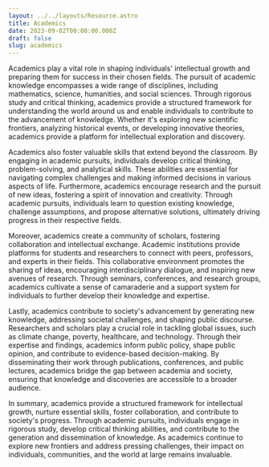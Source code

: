 ```yaml
---
layout: ../../layouts/Resource.astro
title: Academics
date: 2023-09-02T00:00:00.000Z
draft: false
slug: academics
---
```


Academics play a vital role in shaping individuals' intellectual growth and preparing them for success in their chosen fields. The pursuit of academic knowledge encompasses a wide range of disciplines, including mathematics, science, humanities, and social sciences. Through rigorous study and critical thinking, academics provide a structured framework for understanding the world around us and enable individuals to contribute to the advancement of knowledge. Whether it's exploring new scientific frontiers, analyzing historical events, or developing innovative theories, academics provide a platform for intellectual exploration and discovery.

Academics also foster valuable skills that extend beyond the classroom. By engaging in academic pursuits, individuals develop critical thinking, problem-solving, and analytical skills. These abilities are essential for navigating complex challenges and making informed decisions in various aspects of life. Furthermore, academics encourage research and the pursuit of new ideas, fostering a spirit of innovation and creativity. Through academic pursuits, individuals learn to question existing knowledge, challenge assumptions, and propose alternative solutions, ultimately driving progress in their respective fields.

Moreover, academics create a community of scholars, fostering collaboration and intellectual exchange. Academic institutions provide platforms for students and researchers to connect with peers, professors, and experts in their fields. This collaborative environment promotes the sharing of ideas, encouraging interdisciplinary dialogue, and inspiring new avenues of research. Through seminars, conferences, and research groups, academics cultivate a sense of camaraderie and a support system for individuals to further develop their knowledge and expertise.

Lastly, academics contribute to society's advancement by generating new knowledge, addressing societal challenges, and shaping public discourse. Researchers and scholars play a crucial role in tackling global issues, such as climate change, poverty, healthcare, and technology. Through their expertise and findings, academics inform public policy, shape public opinion, and contribute to evidence-based decision-making. By disseminating their work through publications, conferences, and public lectures, academics bridge the gap between academia and society, ensuring that knowledge and discoveries are accessible to a broader audience.

In summary, academics provide a structured framework for intellectual growth, nurture essential skills, foster collaboration, and contribute to society's progress. Through academic pursuits, individuals engage in rigorous study, develop critical thinking abilities, and contribute to the generation and dissemination of knowledge. As academics continue to explore new frontiers and address pressing challenges, their impact on individuals, communities, and the world at large remains invaluable.
